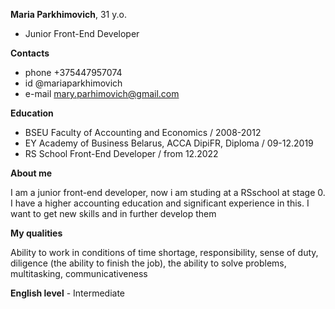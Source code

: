 
 
 
**Maria Parkhimovich**, 31 y.o.
+ Junior Front-End Developer


**Contacts**
+ phone +375447957074
+ id @mariaparkhimovich
+ e-mail mary.parhimovich@gmail.com


**Education**


+ BSEU Faculty of Accounting and Economics / 2008-2012
+ EY Academy of Business Belarus, ACCA DipiFR, Diploma / 09-12.2019 
+ RS School Front-End Developer / from 12.2022


**About me**


I am a junior front-end developer, now i am studing at a RSschool at stage 0. I have a higher accounting education and significant experience in this. I want to get new skills and in further develop them


**My qualities**


Ability to work in conditions of time shortage, responsibility, sense of duty, diligence (the ability to finish the job), the ability to solve problems, multitasking, communicativeness


**English level** - Intermediate
